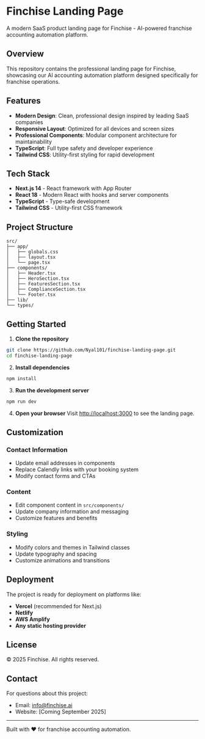 # Finchise Landing Page

A modern SaaS product landing page for Finchise - AI-powered franchise accounting automation platform.

## Overview

This repository contains the professional landing page for Finchise, showcasing our AI accounting automation platform designed specifically for franchise operations.

## Features

- **Modern Design**: Clean, professional design inspired by leading SaaS companies
- **Responsive Layout**: Optimized for all devices and screen sizes
- **Professional Components**: Modular component architecture for maintainability
- **TypeScript**: Full type safety and developer experience
- **Tailwind CSS**: Utility-first styling for rapid development

## Tech Stack

- **Next.js 14** - React framework with App Router
- **React 18** - Modern React with hooks and server components
- **TypeScript** - Type-safe development
- **Tailwind CSS** - Utility-first CSS framework

## Project Structure

```
src/
├── app/
│   ├── globals.css
│   ├── layout.tsx
│   └── page.tsx
├── components/
│   ├── Header.tsx
│   ├── HeroSection.tsx
│   ├── FeaturesSection.tsx
│   ├── ComplianceSection.tsx
│   └── Footer.tsx
├── lib/
└── types/
```

## Getting Started

1. **Clone the repository**
```bash
git clone https://github.com/Nyal101/finchise-landing-page.git
cd finchise-landing-page
```

2. **Install dependencies**
```bash
npm install
```

3. **Run the development server**
```bash
npm run dev
```

4. **Open your browser**
Visit [http://localhost:3000](http://localhost:3000) to see the landing page.

## Customization

### Contact Information
- Update email addresses in components
- Replace Calendly links with your booking system
- Modify contact forms and CTAs

### Content
- Edit component content in `src/components/`
- Update company information and messaging
- Customize features and benefits

### Styling
- Modify colors and themes in Tailwind classes
- Update typography and spacing
- Customize animations and transitions

## Deployment

The project is ready for deployment on platforms like:
- **Vercel** (recommended for Next.js)
- **Netlify**
- **AWS Amplify**
- **Any static hosting provider**

## License

© 2025 Finchise. All rights reserved.

## Contact

For questions about this project:
- Email: info@finchise.ai
- Website: [Coming September 2025]

---

Built with ❤️ for franchise accounting automation.
 